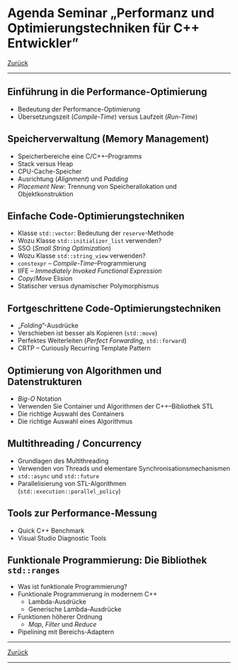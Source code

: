 # Agenda Seminar &bdquo;Performanz und Optimierungstechniken für C++ Entwickler&rdquo;

[Zurück](./Readme_Performance_Optimization.md)

---

## Einführung in die Performance-Optimierung

  * Bedeutung der Performance-Optimierung
  * Übersetzungszeit (*Compile-Time*) versus Laufzeit (*Run-Time*)


## Speicherverwaltung (Memory Management)

  * Speicherbereiche eine C/C++&ndash;Programms
  * Stack versus Heap
  * CPU-Cache-Speicher
  * Ausrichtung (*Alignment*) und *Padding* 
  * *Placement New*: Trennung von Speicherallokation und Objektkonstruktion


## Einfache Code-Optimierungstechniken

  * Klasse `std::vector`: Bedeutung der `reserve`-Methode
  * Wozu Klasse `std::initializer_list` verwenden?
  * SSO (*Small String Optimization*)
  * Wozu Klasse `std::string_view` verwenden?
  * `constexpr` &ndash; *Compile-Time*&ndash;Programmierung
  * IIFE &ndash; *Immediately Invoked Functional Expression*
  * *Copy*/*Move* Elision
  * Statischer versus dynamischer Polymorphismus


## Fortgeschrittene Code-Optimierungstechniken

  * &bdquo;*Folding*&rdquo;-Ausdrücke
  * Verschieben ist besser als Kopieren (`std::move`)
  * Perfektes Weiterleiten (*Perfect Forwarding*, `std::forward`)
  * CRTP &ndash; Curiously Recurring Template Pattern


## Optimierung von Algorithmen und Datenstrukturen

  * *Big-O* Notation
  * Verwenden Sie Container und Algorithmen der C++&ndash;Bibliothek STL
  * Die richtige Auswahl des Containers
  * Die richtige Auswahl eines Algorithmus


## Multithreading / Concurrency

  * Grundlagen des Multithreading
  * Verwenden von Threads und elementare Synchronisationsmechanismen
  * `std::async` und `std::future`
  * Parallelisierung von STL-Algorithmen (`std::execution::parallel_policy`)


## Tools zur Performance-Messung

  * Quick C++ Benchmark
  * Visual Studio Diagnostic Tools

 
## Funktionale Programmierung: Die Bibliothek `std::ranges`

  * Was ist funktionale Programmierung?
  * Funktionale Programmierung in modernem C++
    * Lambda-Ausdrücke
    * Generische Lambda-Ausdrücke
  * Funktionen höherer Ordnung
    * *Map*, *Filter* und *Reduce*
  * Pipelining mit Bereichs-Adaptern


---

[Zurück](./Readme_Performance_Optimization.md)

---
